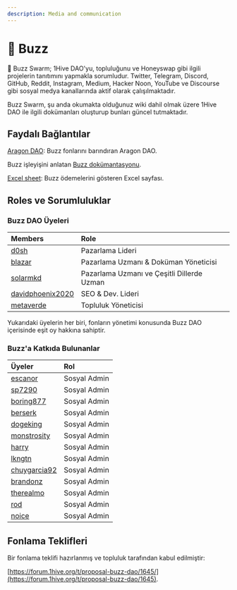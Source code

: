 ```yaml
---
description: Media and communication
---
```


# 🐝 Buzz

🐝 Buzz Swarm; 1Hive DAO'yu, topluluğunu ve Honeyswap gibi ilgili projelerin tanıtımını yapmakla sorumludur. Twitter, Telegram, Discord, GitHub, Reddit, Instagram, Medium, Hacker Noon, YouTube ve Discourse gibi sosyal medya kanallarında aktif olarak çalışılmaktadır.

Buzz Swarm, şu anda okumakta olduğunuz wiki dahil olmak üzere 1Hive DAO ile ilgili dokümanları oluşturup bunları güncel tutmaktadır.

## Faydalı Bağlantılar

 [Aragon DAO](https://aragon.1hive.org/#/buzzdao/): Buzz fonlarını barındıran Aragon DAO.

 Buzz işleyişini anlatan [Buzz dokümantasyonu](https://drive.google.com/file/d/1giD4QcVfHNUaAwcXWqEdV4jI2CUSQH24/view).

 [Excel sheet](https://docs.google.com/spreadsheets/d/1UNrQMLVDWS-r7z6Z5MLNRSRP70f_gjbG5DYVceDLrXU/edit#gid=0): Buzz ödemelerini gösteren Excel sayfası.

## Roles ve Sorumluluklar

### Buzz DAO Üyeleri

| Members | Role |
| :--- | :--- |
| [d0sh](https://forum.1hive.org/u/d0sh/summary) | Pazarlama Lideri |
| [blazar](https://forum.1hive.org/u/blazar/summary) | Pazarlama Uzmanı & Doküman Yöneticisi |
| [solarmkd](https://forum.1hive.org/u/solarmkd/summary) | Pazarlama Uzmanı ve Çeşitli Dillerde Uzman |
| [davidphoenix2020](https://forum.1hive.org/u/davidphoenix2020/summary) | SEO & Dev. Lideri |
| [metaverde](https://forum.1hive.org/u/metaverde/summary) | Topluluk Yöneticisi |

Yukarıdaki üyelerin her biri, fonların yönetimi konusunda Buzz DAO içerisinde eşit oy hakkına sahiptir.

### Buzz'a Katkıda Bulunanlar

| Üyeler | Rol |
| :--- | :--- |
| [escanor](https://forum.1hive.org/u/escanor/summary) | Sosyal Admin |
| [sp7290](https://forum.1hive.org/u/sp7290/summary) | Sosyal Admin |
| [boring877](https://forum.1hive.org/u/boring877/summary) | Sosyal Admin |
| [berserk](https://forum.1hive.org/u/berserk/summary) | Sosyal  Admin |
| [dogeking](https://forum.1hive.org/u/dogeking/summary) | Sosyal Admin |
| [monstrosity](https://forum.1hive.org/u/monstrosity/summary) | Sosyal Admin |
| [harry](https://forum.1hive.org/u/harry/summary) | Sosyal Admin |
| [lkngtn](https://forum.1hive.org/u/lkngtn) | Sosyal Admin |
| [chuygarcia92](https://forum.1hive.org/u/chuygarcia92/summary) | Sosyal Admin |
| [brandonz](https://forum.1hive.org/u/brandonz/summary) | Sosyal Admin |
| [therealmo](https://forum.1hive.org/u/therealmo/summary) | Sosyal Admin |
| [rod](https://forum.1hive.org/u/rod/summary) | Sosyal Admin |
| [noice](https://forum.1hive.org/u/noice/summary) | Sosyal Admin |

## Fonlama Teklifleri

Bir fonlama teklifi hazırlanmış ve topluluk tarafından kabul edilmiştir:

[https://forum.1hive.org/t/proposal-buzz-dao/1645/](https://forum.1hive.org/t/proposal-buzz-dao/1645).


